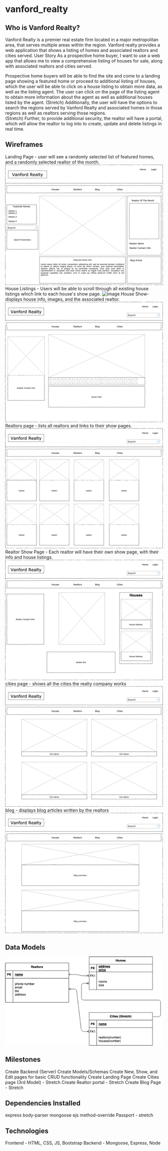 # vanford_realty
## Who is Vanford Realty?
Vanford Realty is a premier real estate firm located in a major metropolitan area, that serves multiple areas within the region. Vanford realty provides a web application that shows a listing of homes and associated realtors and cities served. 
User Story
As a prospective home buyer, I want to use a web app that allows me to view a comprehensive listing of houses for sale, along with associated realtors and cities served. 

Prospective home buyers will be able to find the site and come to a landing page showing a featured home or proceed to additional listing of houses, which the user will be able to click on a house listing to obtain more data, as well as the listing agent.
The user can click on the page of the listing agent to obtain more information about the agent as well as additional houses listed by the agent.
(Stretch) Additionally, the user will have the options to search the regions served by Vanford Realty and associated homes in those regions as well as realtors serving those regions.  
(Stretch) Further, to provide additional security, the realtor will have a portal, which will allow the realtor to log into to create, update and delete listings in real time.
## Wireframes


Landing Page - user will see a randomly selected list of featured homes, and a randomly selected realtor of the month.
![image](./assets/landing_page.png)
House Listings - Users will be able to scroll through all existing house listings which link to each house's show page.
![image](./assets/listings.png)
House Show- displays house info, images, and the associated realtor.
![image](./assets/house_show.png)
Realtors page - lists all realtors and links to their show pages.
![image](./assets/realtors.png)
Realtor Show Page - Each realtor will have their own show page, with their info and house listings.
![image](./assets/realtor_show.png)
cities page - shows all the cities the realty company works
![image](./assets/cities.png)
blog - displays blog articles written by the realtors
![image](./assets/blog.png)



## Data Models
![image](./assets/ERD.png)



## Milestones
Create Backend (Server)
Create Models/Schemas
Create New, Show, and Edit pages for basic CRUD functionality
Create Landing Page
Create Cities page (3rd Model) - Stretch
Create Realtor portal - Stretch
Create Blog Page - Stretch

## Dependencies Installed
express
body-parser
mongoose
ejs
method-override
Passport - stretch


## Technologies
Frontend - HTML, CSS, JS, Bootstrap
Backend - Mongoose, Express, Node
 
 


